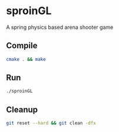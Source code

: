 # sproinGL

A spring physics based arena shooter game

## Compile

```bash
cmake . && make
```

## Run

```bash
./sproinGL
```

## Cleanup

```bash
git reset --hard && git clean -dfx
```
